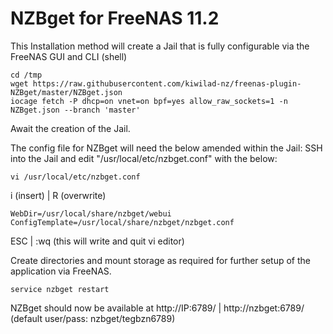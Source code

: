 # NZBget for FreeNAS 11.2

This Installation method will create a Jail that is fully configurable via the FreeNAS GUI and CLI (shell)

```
cd /tmp
wget https://raw.githubusercontent.com/kiwilad-nz/freenas-plugin-NZBget/master/NZBget.json
iocage fetch -P dhcp=on vnet=on bpf=yes allow_raw_sockets=1 -n NZBget.json --branch 'master'
```
Await the creation of the Jail.

The config file for NZBget will need the below amended within the Jail:
SSH into the Jail and edit "/usr/local/etc/nzbget.conf" with the below:
```
vi /usr/local/etc/nzbget.conf
```
i (insert) | R (overwrite)
```
WebDir=/usr/local/share/nzbget/webui
ConfigTemplate=/usr/local/share/nzbget/nzbget.conf
```
ESC | :wq (this will write and quit vi editor)

Create directories and mount storage as required for further setup of the application via FreeNAS.

```
service nzbget restart
```

NZBget should now be available at http://IP:6789/ | http://nzbget:6789/ (default user/pass: nzbget/tegbzn6789)

